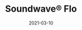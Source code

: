 ---
title: "Soundwave® Flo"
description: "Creating%20Flo%2C%20Karim%20Rashid%20was%20inspired%20by%20sound%20waves%20and%20digital%20data.%20Rashid%20believes%20that%20people%20today%20live%20in%20a%20very%20digital%20world%20mentally.%20We%20need%20to%20catch%20up%20with%20experiental%20design%20in%20the%20physical%20world%20to%20create%20a%20balance.%0A%0A%22Through%20dimension%2C%20material%2C%20color%2C%20code%2C%20pattern%2C%20texture%2C%20line%2C%20solid%2C%20plane%20composition%20I%20can%20manifest%20the%20digits%20of%20binary%20notation%20and%20sound%20waves%20to%20communicate%20a%20new%20itinerant%20form%20of%20super-functional%20decoration%20that%20is%20current%20and%20aesthetic%20with%20our%20new%20sensual%20world%20%u2013%20let%20your%20world%20flo.%22%20/Karim%20Rashid%0A%0AThe%20Flo%20panels%20can%20be%20set%20continuously%20or%20broken%20in%20different%20ways.%20Placed%20horizontally%20the%20pattern%20conveys%20a%20sense%20of%20water%20and%20vertically%20it%20could%20be%20described%20as%20light%20waves.%0A%0A"
image_primary: "img/SOUNDWAVE-FLO-Acoustic-panels-Karim-Rashid-offecct-59002-91-2827.jpg"
image_secondary: "img/SOUNDWAVE-Karim-Rashid-Jean-Marie-Massaud-offecct-2873.jpg"
href: "https://www.offecct.com/product/soundwave-flo-acoustic-panel/"
tags: 
  - "Offecct"
  - "Acoustic Panels"
designer: "Karim Rashid"
category: "Acoustic Panels"
subtitle: ""
manufacturer: "Offecct"
slug: "/manufacturers/offecct/acoustic-panels/karim-rashid-soundwave-flo"
date: "2021-03-10"
---